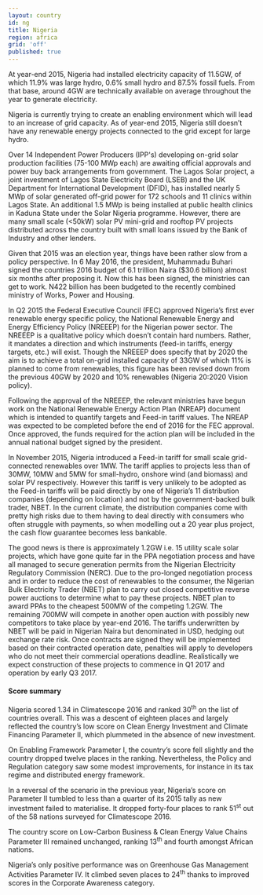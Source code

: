 ```yaml
---
layout: country
id: ng
title: Nigeria
region: africa
grid: 'off'
published: true
---
```


At year-end 2015, Nigeria had installed electricity capacity of 11.5GW, of which 11.9% was large hydro, 0.6% small hydro and 87.5% fossil fuels. From that base, around 4GW are technically available on average throughout the year to generate electricity.

Nigeria is currently trying to create an enabling environment which will lead to an increase of grid capacity. As of year-end 2015, Nigeria still doesn’t have any renewable energy projects connected to the grid except for large hydro.

Over 14 Independent Power Producers (IPP's) developing on-grid solar production facilities (75-100 MWp each) are awaiting official approvals and power buy back arrangements from government. The Lagos Solar project, a joint investment of Lagos State Electricity Board (LSEB) and the UK Department for International Development (DFID), has installed nearly 5 MWp of solar generated off-grid power for 172 schools and 11 clinics within Lagos State.  An additional 1.5 MWp is being installed at public health clinics in Kaduna State under the Solar Nigeria programme. However, there are many small scale (<50kW) solar PV mini-grid and rooftop PV projects distributed across the country built with small loans issued by the Bank of Industry and other lenders.  

Given that 2015 was an election year, things have been rather slow from a policy perspective. In 6 May 2016, the president, Muhammadu Buhari signed the countries 2016 budget of 6.1 trillion Naira ($30.6 billion) almost six months after proposing it. Now this has been signed, the ministries can get to work. N422 billion has been budgeted to the recently combined ministry of Works, Power and Housing.

In Q2 2015 the Federal Executive Council (FEC) approved Nigeria’s first ever renewable energy specific policy, the National Renewable Energy and Energy Efficiency Policy (NREEEP) for the Nigerian power sector. The NREEEP is a qualitative policy which doesn’t contain hard numbers. Rather, it mandates a direction and which instruments (feed-in tariffs, energy targets, etc.) will exist. Though the NREEEP does specify that by 2020 the aim is to achieve a total on-grid installed capacity of 33GW of which 11% is planned to come from renewables, this figure has been revised down from the previous 40GW by 2020 and 10% renewables (Nigeria 20:2020 Vision policy).

Following the approval of the NREEEP, the relevant ministries have begun work on the National Renewable Energy Action Plan (NREAP) document which is intended to quantify targets and Feed-in tariff values. The NREAP was expected to be completed before the end of 2016 for the FEC approval. Once approved, the funds required for the action plan will be included in the annual national budget signed by the president.

In November 2015, Nigeria introduced a Feed-in tariff for small scale grid-connected renewables over 1MW. The tariff applies to projects less than of 30MW, 10MW and 5MW for small-hydro, onshore wind (and biomass) and solar PV respectively. However this tariff is very unlikely to be adopted as the Feed-in tariffs will be paid directly by one of Nigeria’s 11 distribution companies (depending on location) and not by the government-backed bulk trader, NBET. In the current climate, the distribution companies come with pretty high risks due to them having to deal directly with consumers who often struggle with payments, so when modelling out a 20 year plus project, the cash flow guarantee becomes less bankable.

The good news is there is approximately 1.2GW i.e. 15 utility scale solar projects, which have gone quite far in the PPA negotiation process and have all managed to secure generation permits from the Nigerian Electricity Regulatory Commission (NERC). Due to the pro-longed negotiation process and in order to reduce the cost of renewables to the consumer, the Nigerian Bulk Electricity Trader (NBET) plan to carry out closed competitive reverse power auctions to determine what to pay these projects. NBET plan to award PPAs to the cheapest 500MW of the competing 1.2GW. The remaining 700MW will compete in another open auction with possibly new competitors to take place by year-end 2016. The tariffs underwritten by NBET will be paid in Nigerian Naira but denominated in USD, hedging out exchange rate risk. Once contracts are signed they will be implemented based on their contracted operation date, penalties will apply to developers who do not meet their commercial operations deadline. Realistically we expect construction of these projects to commence in Q1 2017 and operation by early Q3 2017.


#### Score summary

Nigeria scored 1.34 in Climatescope 2016 and ranked 30<sup>th</sup> on the list of countries overall. This was a descent of eighteen places and largely reflected the country’s low score on Clean Energy Investment and Climate Financing Parameter II, which plummeted in the absence of new investment.
 
On Enabling Framework Parameter I, the country’s score fell slightly and the country dropped twelve places in the ranking. Nevertheless, the Policy and Regulation category saw some modest improvements, for instance in its tax regime and distributed energy framework.

In a reversal of the scenario in the previous year, Nigeria’s score on Parameter II tumbled to less than a quarter of its 2015 tally as new investment failed to materialise. It dropped forty-four places to rank 51<sup>st</sup> out of the 58 nations surveyed for Climatescope 2016.

The country score on Low-Carbon Business & Clean Energy Value Chains Parameter III remained unchanged, ranking 13<sup>th</sup> and fourth amongst African nations.

Nigeria’s only positive performance was on Greenhouse Gas Management Activities Parameter IV. It climbed seven places to 24<sup>th</sup> thanks to improved scores in the Corporate Awareness category.
